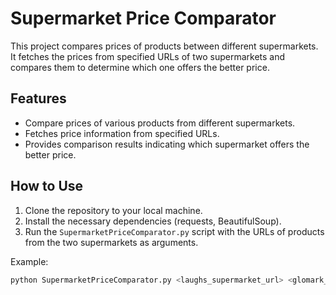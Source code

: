 # Supermarket Price Comparator

This project compares prices of products between different supermarkets. It fetches the prices from specified URLs of two supermarkets and compares them to determine which one offers the better price.

## Features

- Compare prices of various products from different supermarkets.
- Fetches price information from specified URLs.
- Provides comparison results indicating which supermarket offers the better price.

## How to Use

1. Clone the repository to your local machine.
2. Install the necessary dependencies (requests, BeautifulSoup).
3. Run the `SupermarketPriceComparator.py` script with the URLs of products from the two supermarkets as arguments.

Example:

```bash
python SupermarketPriceComparator.py <laughs_supermarket_url> <glomark_supermarket_url>
